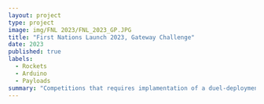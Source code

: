```yaml
---
layout: project
type: project
image: img/FNL 2023/FNL_2023_GP.JPG
title: "First Nations Launch 2023, Gateway Challenge"
date: 2023
published: true
labels:
  - Rockets
  - Arduino
  - Payloads  
summary: "Competitions that requires implamentation of a duel-deployment system into a high powerd rocket."
---
```

